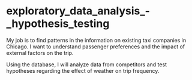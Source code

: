 # exploratory_data_analysis_-_hypothesis_testing

My job is to find patterns in the information on existing taxi companies in Chicago. I want to understand passenger preferences and the impact of external factors on the trip.

Using the database, I will analyze data from competitors and test hypotheses regarding the effect of weather on trip frequency.
